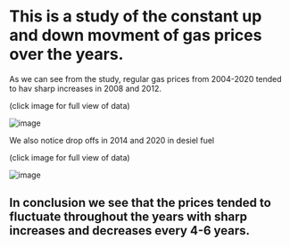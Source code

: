 # This is a study of the constant up and down movment of gas prices over the years.

 
 As we can see from the study,  regular gas prices from 2004-2020 tended to hav sharp increases in 2008 and 2012. 
 
 (click image for full view of data)
 
 ![image](https://user-images.githubusercontent.com/105470937/214203751-de097a7e-d81c-4b80-8ad2-7e40cc84c48b.png)

 
 We also notice drop offs in 2014 and 2020 in desiel fuel
 
 (click image for full view of data)
 
 ![image](https://user-images.githubusercontent.com/105470937/214203785-4e0408f6-29fb-4440-8878-5854498ea28a.png)

 
 ## In conclusion we see that the prices tended to fluctuate throughout the years with sharp increases and decreases every 4-6 years. 
 
